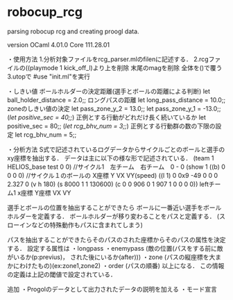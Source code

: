 # robocup_rcg
parsing robocup rcg and creating proogl data.

version
OCaml  4.01.0
Core 111.28.01

・使用方法
1.分析対象ファイルをrcg_parser.mlのfilenに記述する．
2.rcgファイルの((playmode 1 kick_off_l)より上を削除
  末尾のmagを削除
  全体を()で覆う
3.utopで #use "init.ml"を実行

・しきい値
ボールホルダーの決定距離(選手とボールの距離による判断)
let ball_holder_distance = 2.0;;
ロングパスの距離
let long_pass_distance = 10.0;;
zoneのしきい値の決定
let pass_zone_y_2 =  13.0;;
let pass_zone_y_1 = -13.0;;
(*let positive_sec = 40;;*)
正例とする行動がどれだけ長く続いているか
let positive_sec = 80;;
(*let rcg_bhv_num = 3;;*)
正例とする行動群の数の下限の設定
let rcg_bhv_num = 5;;

・分析方法
S式で記述されているログデータからサイクルごとのボールと選手のxy座標を抽出する．
データは主に以下の様な形で記述されている．
(team 1 HELIOS_base test 0 0)
//サイクル1　左チーム　右チーム　0 - 0
(show 1 ((b)             0 0 0 0) 
//サイクル１のボールの   X座標 Y VX VY(speed)
((l 1)      0 0x9 -49    0      0  0 2.327 0 (v h 180) (s 8000 1 1 130600) (c 0 0 906 0 1 907 1 0 0 0 0))
leftチーム1       x座標  Y座標  VX VY

選手とボールの位置を抽出することができたら
ボールに一番近い選手をボールホルダーを定義する．
ボールホルダーが移り変わることをパスと定義する．
(スローインなどの特殊動作もパスに含まれてしまう)

パスを抽出することができたらそのパスのされた座標からそのパスの属性を決定する．
設定する属性は
・longpass
・enemypass (敵の位置(パスをする前に敵がいるか(p:previus)，
された後にいるか(after)))
・zone (パスの縦座標を大まかにわけたもの)(ex:zone1,zone2)
・order (パスの順番)
以上になる．
この情報の定義は上記の閾値で設定されている．

追加
・Progolのデータとして出力されたデータの説明を加える
・モード宣言


